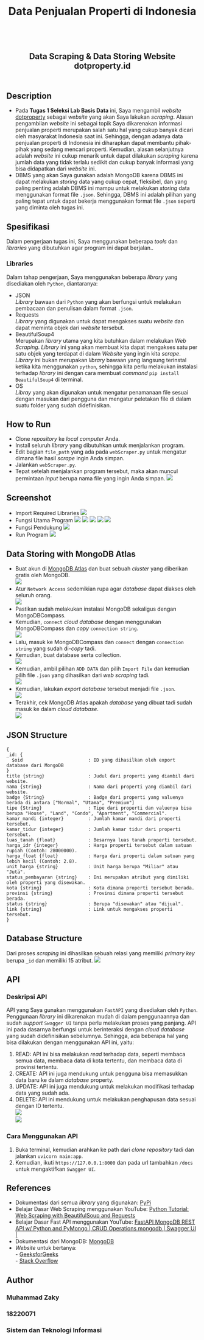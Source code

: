 <h1 align="center">
  <br>
  Data Penjualan Properti di Indonesia
  <br>
  <br>
</h1>

<h2 align="center">
  <br>
  Data Scraping & Data Storing Website dotproperty.id
  <br>
  <br>
</h2>

## Description
- Pada __Tugas 1 Seleksi Lab Basis Data__ ini, Saya mengambil _website_ <a href = https://www.dotproperty.id/properties-for-sale> dotproperty</a> sebagai _website_ yang akan Saya lakukan _scraping_. Alasan pengambilan _website_ ini sebagai topik Saya dikarenakan informasi penjualan properti merupakan salah satu hal yang cukup banyak dicari oleh masyarakat Indonesia saat ini. Sehingga, dengan adanya data penjualan properti di Indonesia ini diharapkan dapat membantu pihak-pihak yang sedang mencari properti. Kemudian, alasan selanjutnya adalah _website_ ini cukup menarik untuk dapat dilakukan _scraping_ karena jumlah data yang tidak terlalu sedikit dan cukup banyak informasi yang bisa didapatkan dari _website_ ini.
- DBMS yang akan Saya gunakan adalah MongoDB karena DBMS ini dapat melakukan _storing_ data yang cukup cepat, fleksibel, dan yang paling penting adalah DBMS ini mampu untuk melakukan _storing_ data menggunakan format file `.json`. Sehingga, DBMS ini adalah pilihan yang paling tepat untuk dapat bekerja menggunakan format file `.json` seperti yang diminta oleh tugas ini.
## Spesifikasi
Dalam pengerjaan tugas ini, Saya menggunakan beberapa _tools_ dan _libraries_ yang dibutuhkan agar program ini dapat berjalan..
### Libraries
Dalam tahap pengerjaan, Saya menggunakan beberapa _library_ yang disediakan oleh `Python`, diantaranya:
- JSON
<br>_Library_ bawaan dari `Python` yang akan berfungsi untuk melakukan pembacaan dan penulisan dalam format `.json`.
- Requests
<br>_Library_ yang digunakan untuk dapat mengakses suatu _website_ dan dapat meminta objek dari _website_ tersebut.
- BeautifulSoup4
<br>Merupakan _library_ utama yang kita butuhkan dalam melakukan _Web Scraping_. _Library_ ini yang akan membuat kita dapat mengakses satu per satu objek yang terdapat di dalam _Website_ yang ingin kita _scrape_. _Library_ ini bukan merupakan _library_ bawaan yang langsung terinstal ketika kita menggunakan `python`, sehingga kita perlu melakukan instalasi terhadap _library_ ini dengan cara membuat _command_ `pip install BeautifulSoup4` di terminal.
- OS
<br>_Libray_ yang akan digunakan untuk mengatur penamanaan file sesuai dengan masukan dari pengguna dan mengatur peletakan file di dalam suatu folder yang sudah didefinisikan.

## How to Run
- Clone _repository_ ke _local computer_ Anda.
- Install seluruh _library_ yang dibutuhkan untuk menjalankan program.
- Edit bagian `file_path` yang ada pada `webScraper.py` untuk mengatur dimana file hasil _scrape_ ingin Anda simpan.
- Jalankan `webScraper.py`.
- Tepat setelah menjalankan program tersebut, maka akan muncul permintaan _input_ berupa nama file yang ingin Anda simpan.
![](./DataScraping/screenshot/input_nama_file.png)

## Screenshot
- Import Required Libraries
![](./DataScraping/screenshot/required_libraries.png)
- Fungsi Utama Program
![](./DataScraping/screenshot/fungsi_utama_1.png)
![](./DataScraping/screenshot/fungsi_utama_2.png)
![](./DataScraping/screenshot/fungsi_utama_3.png)
![](./DataScraping/screenshot/fungsi_utama_4.png)
![](./DataScraping/screenshot/to_JSON.png)
- Fungsi Pendukung
![](./DataScraping/screenshot/fungsi_pendukung.png)
- Run Program
![](./DataScraping/screenshot/run_program.png)
## Data Storing with MongoDB Atlas
- Buat akun di [MongoDB Atlas](https://cloud.mongodb.com/) dan buat sebuah _cluster_ yang diberikan gratis oleh MongoDB.
<br>![](./DataStoring/screenshot/create_cluster_atlas.png/)
- Atur `Network Access` sedemikian rupa agar _database_ dapat diakses oleh seluruh orang.
<br>![](./DataStoring/screenshot/network_access.png/)
- Pastikan sudah melakukan instalasi MongoDB sekaligus dengan MongoDBCompass.
- Kemudian, `connect` _cloud database_ dengan menggunakan MongoDBCompass dan _copy_ `connection string`.
<br>![](./DataStoring/screenshot/connect_with_mongodbcompass.png/)
- Lalu, masuk ke MongoDBCompass dan `connect` dengan `connection string` yang sudah di-_copy_ tadi.
- Kemudian, buat database serta collection.
<br>![](./DataStoring/screenshot/create_database_and_collection.png/)
- Kemudian, ambil pilihan `ADD DATA` dan pilih `Import File` dan kemudian pilih file `.json` yang dihasilkan dari _web scraping_ tadi.
<br>![](./DataStoring/screenshot/data_storing_to_mongodb.png)
- Kemudian, lakukan _export database_ tersebut menjadi file `.json`.
<br>![](./DataStoring/screenshot/export_to_json.png)
- Terakhir, cek MongoDB Atlas apakah _database_ yang dibuat tadi sudah masuk ke dalam _cloud database_.
<br>![](./DataStoring/screenshot/check_on_atlas.png)

## JSON Structure
```
{
_id: {
  $oid                        : ID yang dihasilkan oleh export database dari MongoDB
}
title {string}                : Judul dari properti yang diambil dari website.
nama {string}                 : Nama dari properti yang diambil dari website.
badge {String}                : Badge dari properti yang valuenya berada di antara ["Normal", "Utama", "Premium"]
tipe {String}                 : Tipe dari properti dan valuenya bisa berupa "House", "Land", "Condo", "Apartment", "Commercial".
kamar_mandi {integer}         : Jumlah kamar mandi dari properti tersebut.
kamar_tidur {integer}         : Jumlah kamar tidur dari properti tersebut.
luas_tanah {float}            : Besarnya luas tanah properti tersebut.
harga_idr {integer}           : Harga properti tersebut dalam satuan rupiah (Contoh: 28000000).
harga_float {float}           : Harga dari properti dalam satuan yang lebih kecil (Contoh: 2.8).
unit_harga {string}           : Unit harga berupa "Miliar" atau "Juta".
status_pembayaran {string}    : Ini merupakan atribut yang dimiliki oleh properti yang disewakan.
kota {string}                 : Kota dimana properti tersebut berada.
provinsi {string}             : Provinsi dimana properti tersebut berada.
status {string}               : Berupa "disewakan" atau "dijual".
link {string}                 : Link untuk mengakses properti tersebut.
}
```
## Database Structure
Dari proses _scraping_ ini dihasilkan sebuah relasi yang memiliki _primary key_ berupa `_id` dan memiliki 15 atribut.
![](./DataStoring/design/property_database_er_diagram.png)
## API
### Deskripsi API
API yang Saya gunakan menggunakan `FastAPI` yang disediakan oleh `Python`. Penggunaan _library_ ini dikarenakan mudah di dalam penggunaannya dan sudah _support_ `Swagger UI` tanpa perlu melakukan proses yang panjang. API ini pada dasarnya berfungsi untuk berinteraksi dengan _cloud database_ yang sudah didefinisikan sebelumnya. Sehingga, ada beberapa hal yang bisa dilakukan dengan menggunakan API ini, yaitu:
1. READ: API ini bisa melakukan _read_ terhadap data, seperti membaca semua data, membaca data di kota tertentu, dan membaca data di provinsi tertentu.
2. CREATE: API ini juga mendukung untuk pengguna bisa memasukkan data baru ke dalam _database_ property.
3. UPDATE: API ini juga mendukung untuk melakukan modifikasi terhadap data yang sudah ada.
4. DELETE: API ini mendukung untuk melakukan penghapusan data sesuai dengan ID tertentu.
<br>![](./DataStoring/screenshot/interface_api.png)
<br>![](./DataStoring/screenshot/contoh_run_by_kota.png)
### Cara Menggunakan API
1. Buka terminal, kemudian arahkan ke path dari _clone repository_ tadi dan jalankan `uvicorn main:app`.
2. Kemudian, ikuti `https://127.0.0.1:8000` dan pada url tambahkan `/docs` untuk mengaktifkan `Swagger UI`.
## References
- Dokumentasi dari semua _library_ yang digunakan: [PyPi](https://pypi.org/)
- Belajar Dasar Web Scraping menggunakan YouTube: [Python Tutorial: Web Scraping with BeautifulSoup and Requests](https://www.youtube.com/watch?v=ng2o98k983k)
- Belajar Dasar Fast API menggunakan YouTube: [FastAPI MongoDB REST API w/ Python and PyMongo | CRUD Operations mongodb | Swagger UI |](https://www.youtube.com/watch?v=MXwcUrI-iss)
- Dokumentasi dari MongoDB: [MongoDB](https://mongodb.com)
- _Website_ untuk bertanya:
<br> - [GeeksforGeeks](https://www.geeksforgeeks.org/)
<br> - [Stack Overflow](https://stackoverflow.com/)
## Author
### Muhammad Zaky
### 18220071
### Sistem dan Teknologi Informasi

